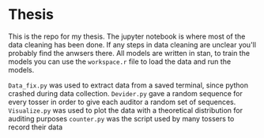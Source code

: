 # Thesis
This is the repo for my thesis. The jupyter notebook is where most of the data cleaning has been done. 
If any steps in data cleaning are unclear you'll probably find the anwsers there. All models are written in stan, 
to train the models you can use the `workspace.r` file to load the data and run the models. 

`Data_fix.py` was used to extract data from a saved terminal, since python crashed during data collection. 
`Devider.py` gave a random sequence for every tosser in order to give each auditor a random set of sequences.
`Visualize.py` was used to plot the data with a theoretical distribution for auditing purposes
`counter.py` was the script used by many tossers to record their data
